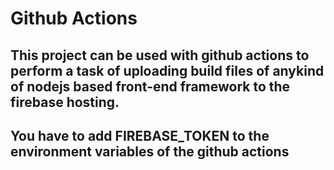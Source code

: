 # Github Actions

## This project can be used with github actions to perform a task of uploading build files of anykind of nodejs based front-end framework to the firebase hosting.

## You have to add FIREBASE_TOKEN to the environment variables of the github actions

